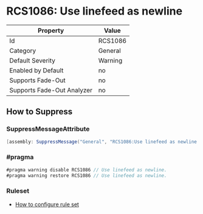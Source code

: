 # RCS1086: Use linefeed as newline

Property | Value
--- | --- 
Id | RCS1086
Category | General
Default Severity | Warning
Enabled by Default | no
Supports Fade-Out | no
Supports Fade-Out Analyzer | no

## How to Suppress

### SuppressMessageAttribute

```csharp
[assembly: SuppressMessage("General", "RCS1086:Use linefeed as newline.", Justification = "<Pending>")]
```

### \#pragma

```csharp
#pragma warning disable RCS1086 // Use linefeed as newline.
#pragma warning restore RCS1086 // Use linefeed as newline.
```

### Ruleset

* [How to configure rule set](../HowToConfigureAnalyzers.md)
